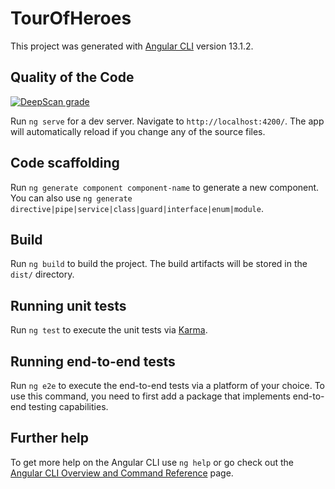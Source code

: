# TourOfHeroes

This project was generated with [Angular CLI](https://github.com/angular/angular-cli) version 13.1.2.

## Quality of the Code

[![DeepScan grade](https://deepscan.io/api/teams/16466/projects/19757/branches/518345/badge/grade.svg)](https://deepscan.io/dashboard#view=project&tid=16466&pid=19757&bid=518345)

Run `ng serve` for a dev server. Navigate to `http://localhost:4200/`. The app will automatically reload if you change any of the source files.

## Code scaffolding

Run `ng generate component component-name` to generate a new component. You can also use `ng generate directive|pipe|service|class|guard|interface|enum|module`.

## Build

Run `ng build` to build the project. The build artifacts will be stored in the `dist/` directory.

## Running unit tests

Run `ng test` to execute the unit tests via [Karma](https://karma-runner.github.io).

## Running end-to-end tests

Run `ng e2e` to execute the end-to-end tests via a platform of your choice. To use this command, you need to first add a package that implements end-to-end testing capabilities.

## Further help

To get more help on the Angular CLI use `ng help` or go check out the [Angular CLI Overview and Command Reference](https://angular.io/cli) page.
